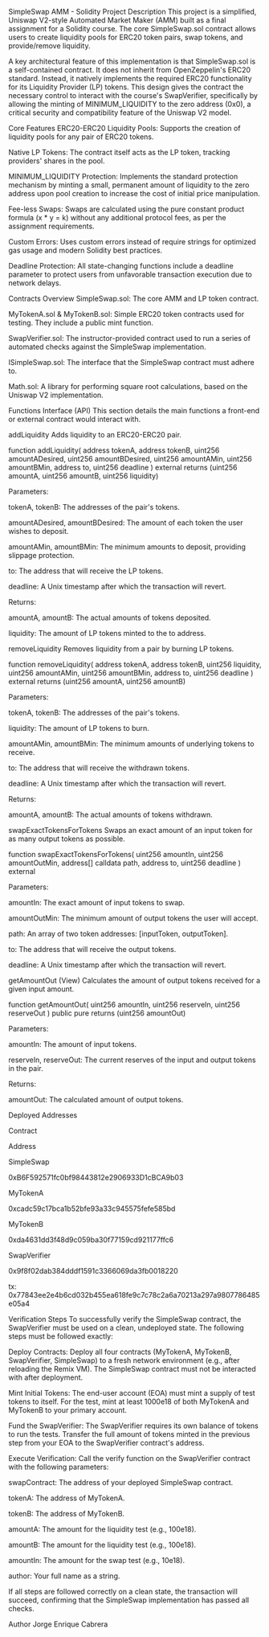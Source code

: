 SimpleSwap AMM - Solidity Project
Description
This project is a simplified, Uniswap V2-style Automated Market Maker (AMM) built as a final assignment for a Solidity course. The core SimpleSwap.sol contract allows users to create liquidity pools for ERC20 token pairs, swap tokens, and provide/remove liquidity.

A key architectural feature of this implementation is that SimpleSwap.sol is a self-contained contract. It does not inherit from OpenZeppelin's ERC20 standard. Instead, it natively implements the required ERC20 functionality for its Liquidity Provider (LP) tokens. This design gives the contract the necessary control to interact with the course's SwapVerifier, specifically by allowing the minting of MINIMUM_LIQUIDITY to the zero address (0x0), a critical security and compatibility feature of the Uniswap V2 model.

Core Features
ERC20-ERC20 Liquidity Pools: Supports the creation of liquidity pools for any pair of ERC20 tokens.

Native LP Tokens: The contract itself acts as the LP token, tracking providers' shares in the pool.

MINIMUM_LIQUIDITY Protection: Implements the standard protection mechanism by minting a small, permanent amount of liquidity to the zero address upon pool creation to increase the cost of initial price manipulation.

Fee-less Swaps: Swaps are calculated using the pure constant product formula (x * y = k) without any additional protocol fees, as per the assignment requirements.

Custom Errors: Uses custom errors instead of require strings for optimized gas usage and modern Solidity best practices.

Deadline Protection: All state-changing functions include a deadline parameter to protect users from unfavorable transaction execution due to network delays.

Contracts Overview
SimpleSwap.sol: The core AMM and LP token contract.

MyTokenA.sol & MyTokenB.sol: Simple ERC20 token contracts used for testing. They include a public mint function.

SwapVerifier.sol: The instructor-provided contract used to run a series of automated checks against the SimpleSwap implementation.

ISimpleSwap.sol: The interface that the SimpleSwap contract must adhere to.

Math.sol: A library for performing square root calculations, based on the Uniswap V2 implementation.

Functions Interface (API)
This section details the main functions a front-end or external contract would interact with.

addLiquidity
Adds liquidity to an ERC20-ERC20 pair.

function addLiquidity(
    address tokenA,
    address tokenB,
    uint256 amountADesired,
    uint256 amountBDesired,
    uint256 amountAMin,
    uint256 amountBMin,
    address to,
    uint256 deadline
) external returns (uint256 amountA, uint256 amountB, uint256 liquidity)

Parameters:

tokenA, tokenB: The addresses of the pair's tokens.

amountADesired, amountBDesired: The amount of each token the user wishes to deposit.

amountAMin, amountBMin: The minimum amounts to deposit, providing slippage protection.

to: The address that will receive the LP tokens.

deadline: A Unix timestamp after which the transaction will revert.

Returns:

amountA, amountB: The actual amounts of tokens deposited.

liquidity: The amount of LP tokens minted to the to address.

removeLiquidity
Removes liquidity from a pair by burning LP tokens.

function removeLiquidity(
    address tokenA,
    address tokenB,
    uint256 liquidity,
    uint256 amountAMin,
    uint256 amountBMin,
    address to,
    uint256 deadline
) external returns (uint256 amountA, uint256 amountB)

Parameters:

tokenA, tokenB: The addresses of the pair's tokens.

liquidity: The amount of LP tokens to burn.

amountAMin, amountBMin: The minimum amounts of underlying tokens to receive.

to: The address that will receive the withdrawn tokens.

deadline: A Unix timestamp after which the transaction will revert.

Returns:

amountA, amountB: The actual amounts of tokens withdrawn.

swapExactTokensForTokens
Swaps an exact amount of an input token for as many output tokens as possible.

function swapExactTokensForTokens(
    uint256 amountIn,
    uint256 amountOutMin,
    address[] calldata path,
    address to,
    uint256 deadline
) external

Parameters:

amountIn: The exact amount of input tokens to swap.

amountOutMin: The minimum amount of output tokens the user will accept.

path: An array of two token addresses: [inputToken, outputToken].

to: The address that will receive the output tokens.

deadline: A Unix timestamp after which the transaction will revert.

getAmountOut (View)
Calculates the amount of output tokens received for a given input amount.

function getAmountOut(
    uint256 amountIn,
    uint256 reserveIn,
    uint256 reserveOut
) public pure returns (uint256 amountOut)

Parameters:

amountIn: The amount of input tokens.

reserveIn, reserveOut: The current reserves of the input and output tokens in the pair.

Returns:

amountOut: The calculated amount of output tokens.

Deployed Addresses

Contract 

Address

SimpleSwap

0xB6F592571fc0bf98443812e2906933D1cBCA9b03

MyTokenA

0xcadc59c17bca1b52bfe93a33c945575fefe585bd

MyTokenB

0xda4631dd3f48d9c059ba30f77159cd921177ffc6

SwapVerifier

0x9f8f02dab384dddf1591c3366069da3fb0018220

tx: 0x77843ee2e4b6cd032b455ea618fe9c7c78c2a6a70213a297a9807786485e05a4

Verification Steps
To successfully verify the SimpleSwap contract, the SwapVerifier must be used on a clean, undeployed state. The following steps must be followed exactly:

Deploy Contracts:
Deploy all four contracts (MyTokenA, MyTokenB, SwapVerifier, SimpleSwap) to a fresh network environment (e.g., after reloading the Remix VM). The SimpleSwap contract must not be interacted with after deployment.

Mint Initial Tokens:
The end-user account (EOA) must mint a supply of test tokens to itself. For the test, mint at least 1000e18 of both MyTokenA and MyTokenB to your primary account.

Fund the SwapVerifier:
The SwapVerifier requires its own balance of tokens to run the tests. Transfer the full amount of tokens minted in the previous step from your EOA to the SwapVerifier contract's address.

Execute Verification:
Call the verify function on the SwapVerifier contract with the following parameters:

swapContract: The address of your deployed SimpleSwap contract.

tokenA: The address of MyTokenA.

tokenB: The address of MyTokenB.

amountA: The amount for the liquidity test (e.g., 100e18).

amountB: The amount for the liquidity test (e.g., 100e18).

amountIn: The amount for the swap test (e.g., 10e18).

author: Your full name as a string.

If all steps are followed correctly on a clean state, the transaction will succeed, confirming that the SimpleSwap implementation has passed all checks.

Author
Jorge Enrique Cabrera